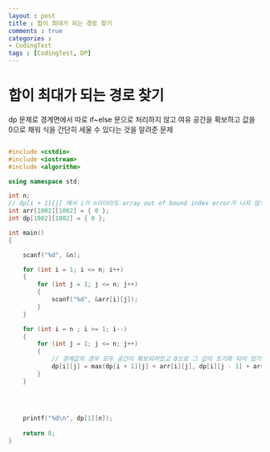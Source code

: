 ```yaml
---
layout : post
title : 합이 최대가 되는 경로 찾기
comments : true
categories : 
- CodingTest
tags : [CodingTest, DP]
---
```

# 합이 최대가 되는 경로 찾기

dp 문제로 경계면에서 따로 if~else 문으로 처리하지 않고 여유 공간을 확보하고 값을 0으로 채워 식을 간단히 세울 수 있다는 것을 알려준 문제
```cpp

#include <cstdio>
#include <iostream>
#include <algorithm>

using namespace std;

int n;
// dp[i + 1][j] 에서 i가 n이더라도 array out of bound index error가 나지 않도록 1002 까지 크기를 확보해준다.
int arr[1002][1002] = { 0 };
int dp[1002][1002] = { 0 };

int main() 
{

	scanf("%d", &n);

	for (int i = 1; i <= n; i++)
	{
		for (int j = 1; j <= n; j++)
		{
			scanf("%d", &arr[i][j]);
		}
	}

	for (int i = n ; i >= 1; i--)
	{
		for (int j = 1; j <= n; j++)
		{
			// 경계값의 경우 모두 공간이 확보되어있고 0으로 그 값이 초기화 되어 있기 때문에 이렇게 표현해도 문제가 없다.
			dp[i][j] = max(dp[i + 1][j] + arr[i][j], dp[i][j - 1] + arr[i][j]);
		}
	}

		
			
	
	printf("%d\n", dp[1][n]);
	
	return 0;
}

```